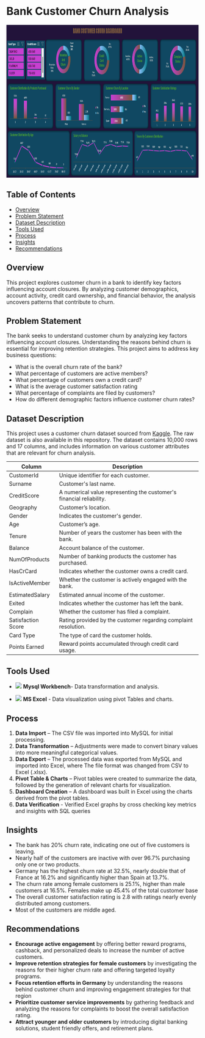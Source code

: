# Bank Customer Churn Analysis

<img src="https://github.com/BalajiRamGanesh/Bank-Customer-Churn-Analysis/blob/main/Bank%20Churn%20Dashboard.png?raw=true" alt = "Dashboard" width = "800" height="400">


## Table of Contents 

- [Overview](#overview)
- [Problem Statement](#problem-statement)
- [Dataset Description](#dataset-description)
- [Tools Used](#tools-used)
- [Process](#process)
- [Insights](#insights)
- [Recommendations](#recommendations)

## Overview

This project explores customer churn in a bank to identify key factors influencing account closures. By analyzing customer demographics, account activity, credit card ownership, and financial behavior, the analysis uncovers patterns that contribute to churn.

## Problem Statement

The bank seeks to understand customer churn by analyzing key factors influencing account closures. Understanding the reasons behind churn is essential for improving retention strategies. This project aims to address key business questions:

- What is the overall churn rate of the bank?  
- What percentage of customers are active members?
- What percentage of customers own a credit card?   
- What is the average customer satisfaction rating
- What percentage of complaints are filed by customers?  
- How do different demographic factors influence customer churn rates? 

## Dataset Description

This project uses a customer churn dataset sourced from [Kaggle](https://www.kaggle.com/datasets/radheshyamkollipara/bank-customer-churn). The raw dataset is also available in this repository.
The dataset contains 10,000 rows and 17 columns, and includes information on various customer attributes that are relevant for churn analysis.

|Column | Description |
|-------|-------------|
| CustomerId |  Unique identifier for each customer.|
| Surname | Customer's last name.|
| CreditScore | A numerical value representing the customer's financial reliability.|
| Geography | Customer’s location. |
| Gender | Indicates the customer's gender. |
| Age | Customer’s age. |
| Tenure | Number of years the customer has been with the bank. |
| Balance | Account balance of the customer. |
| NumOfProducts | Number of banking products the customer has purchased. |
| HasCrCard | Indicates whether the customer owns a credit card. |
| IsActiveMember | Whether the customer is actively engaged with the bank. |
| EstimatedSalary | Estimated annual income of the customer. |
| Exited | Indicates whether the customer has left the bank. |
| Complain |  Whether the customer has filed a complaint. |
| Satisfaction Score | Rating provided by the customer regarding complaint resolution. |
| Card Type | The type of card the customer holds. |
| Points Earned | Reward points accumulated through credit card usage. |

## Tools Used


 - <img src = "https://img.utdstc.com/icon/f6f/11c/f6f11c75fda63dd454fa5db9610a77cfd6752be4db11010f2e4252551a4abccd:200" width = "45" /> **Mysql Workbench**-   Data transformation and analysis.

 - <img src = "https://mailmeteor.com/logos/assets/PNG/Microsoft_Office_Excel_Logo_512px.png" width = "45" /> **MS Excel** - Data visualization using pivot Tables and charts.

## Process  
 
1. **Data Import** – The CSV file was imported into MySQL for initial processing.  
2. **Data Transformation** – Adjustments were made to convert binary values into more meaningful categorical values.  
3. **Data Export** – The processed data was exported from MySQL and imported into Excel, where The file format was changed from CSV to Excel (.xlsx).  
4. **Pivot Table & Charts** – Pivot tables were created to summarize the data, followed by the generation of relevant charts for visualization.  
5. **Dashboard Creation** – A dashboard was built in Excel using the charts derived from the pivot tables.  
6. **Data Verification** -  Verified Excel graphs by cross checking key metrics and insights with SQL queries

## Insights
- The bank has 20% churn rate, indicating one out of five customers is leaving.
- Nearly half of the customers are inactive with over 96.7% purchasing only one or two products.  
- Germany has the highest churn rate at 32.5%, nearly double that of France at 16.2%  and significantly higher than Spain at 13.7%. 
- The churn rate among female customers is 25.1%, higher than male customers at 16.5%. Females make up 45.4% of the total customer base
- The overall customer satisfaction rating is 2.8 with ratings nearly evenly distributed among customers.  
- Most of the customers are middle aged.  

## Recommendations

- **Encourage active engagement** by offering better reward programs, cashback, and personalized deals to increase the number of active customers.  
- **Improve retention strategies for female customers** by investigating the reasons for their higher churn rate and offering targeted loyalty programs.  
- **Focus retention efforts in Germany** by understanding the reasons behind customer churn and improving engagement strategies for that region  
- **Prioritize customer service improvements** by gathering feedback and analyzing the reasons for complaints to boost the overall satisfaction rating.
- **Attract younger and older customers** by introducing digital banking solutions, student friendly offers, and retirement plans.  




